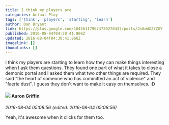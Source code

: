 ```yaml
---
title: I think my players are
categories: Actual Play
tags: ['think', 'players', 'starting', 'learn']
author: Dan Bryant
link: https://plus.google.com/104561179674739270437/posts/Js8wWXZ7ZGY
published: 2016-08-04T04:30:41.866Z
updated: 2016-08-04T04:30:41.866Z
imagelink: []
thumblinks: []
---
```


I think my players are starting to learn how they can make things interesting when I ask them questions.  They found one part of what it takes to close a demonic portal and I asked them what two other things are required.  They said &quot;the heart of someone who has committed an act of violence&quot; and &quot;faerie dust&quot;.  I guess they don&#39;t want to make it easy on themselves. :D
<div id='comment z13uvfjz0xy0jttne23be1hiqwndeldwr04'>
  <h4><img src='{{site.baseurl}}//images/avatars/103667855585775066713_photo.jpg'> Aaron Griffin</h4>
      <p><cite>2016-08-04 05:08:56 (edited: 2016-08-04 05:08:56)</cite></p>
        <p>Yeah, it&#39;s awesome when it clicks for them too.</p>
</div>
        